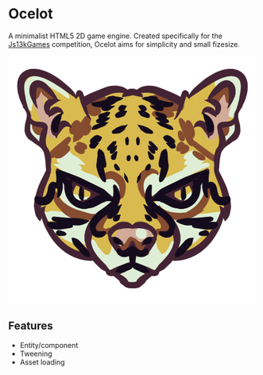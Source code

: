 # Ocelot

A minimalist HTML5 2D game engine. Created specifically for the [Js13kGames][js13k] competition, Ocelot aims for simplicity and small fizesize.

![Ocelot](https://raw.githubusercontent.com/geoffb/ocelot/master/assets/images/ocelot.png)

## Features

- Entity/component
- Tweening
- Asset loading

[js13k]: http://js13kgames.com/
